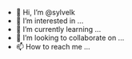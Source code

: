 - 👋 Hi, I’m @sylvelk
- 👀 I’m interested in ...
- 🌱 I’m currently learning ...
- 💞️ I’m looking to collaborate on ...
- 📫 How to reach me ...

<!---
sylvelk/sylvelk is a ✨ special ✨ repository because its `README.md` (this file) appears on your GitHub profile.
You can click the Preview link to take a look at your changes.
--->
